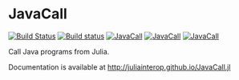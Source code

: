 # JavaCall

[![Build Status](https://travis-ci.org/aviks/JavaCall.jl.png)](https://travis-ci.org/aviks/JavaCall.jl) [![Build status](https://ci.appveyor.com/api/projects/status/xdkfd0t8r3oqeio9?svg=true)](https://ci.appveyor.com/project/aviks/javacall-jl) [![JavaCall](http://pkg.julialang.org/badges/JavaCall_0.3.svg)](http://pkg.julialang.org/?pkg=JavaCall) [![JavaCall](http://pkg.julialang.org/badges/JavaCall_0.4.svg)](http://pkg.julialang.org/?pkg=JavaCall) [![JavaCall](http://pkg.julialang.org/badges/JavaCall_0.5.svg)](http://pkg.julialang.org/?pkg=JavaCall)


Call Java programs from Julia. 

Documentation is available at http://juliainterop.github.io/JavaCall.jl
